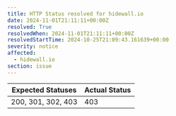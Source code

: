 ```yaml
---
title: HTTP Status resolved for hidewall.io
date: 2024-11-01T21:11:11+00:00Z
resolved: True
resolvedWhen: 2024-11-01T21:11:11+00:00Z
resolvedStartTime: 2024-10-25T21:09:43.161639+00:00
severity: notice
affected:
  - hidewall.io
section: issue
---
```


| Expected Statuses | Actual Status  |
|-------------------|----------------|
| 200, 301, 302, 403 | 403 |

